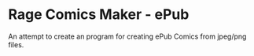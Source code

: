 Rage Comics Maker - ePub
=======

An attempt to create an program for creating ePub Comics from jpeg/png files.
